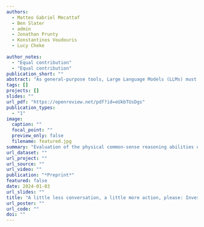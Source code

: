 ```yaml
---
authors:
  - Matteo Gabriel Mecattaf
  - Ben Slater
  - admin
  - Jonathan Prunty
  - Konstantinos Voudouris
  - Lucy Cheke
  
author_notes:
  - "Equal contribution"
  - "Equal contribution"
publication_short: ""
abstract: "As general-purpose tools, Large Language Models (LLMs) must often reason about everyday physical environments. In a question-and-answer capacity, understanding the interactions of physical objects may be necessary to give an appropriate response. Additionally, LLMs are increasingly used as the reasoning engines in agentic systems, designing and controlling their action sequences. The vast majority of research has approached this question using static benchmarks, comprised of text or image-based questions about the physical world. However, these benchmarks do not capture the complexity and nuance of physical processes as they are experienced in real life. Here we advocate for a second, relatively unexplored, approach:~that of `embodying' the LLMs by granting them control of an agent within a 3D environment. We present the first embodied evaluation of physical common-sense reasoning in LLMs using cognitively meaningful evaluation. Our framework allows direct comparison of LLMs with other embodied agents, such as those based on Deep Reinforcement Learning, and human and non-human animals. We employ the Animal-AI (AAI) environment, a simulated 3D \textit{virtual laboratory}, to study physical common-sense reasoning in LLMs. For this, we use the AAI Testbed, a suite of experiments that replicate laboratory studies with non-human animals, to study physical reasoning capabilities ranging from distance estimation, navigation around obstacles, tracking out-of-sight objects, and tool use. We demonstrate that state-of-the-art multi-modal models with no finetuning can complete this style of task, allowing meaningful comparison to the entrants of the 2019 Animal-AI Olympics competition and to human children. Our results show that LLMs cannot yet perform competitively with human children on these tasks. We argue that this approach allows the study of physical reasoning using ecologically valid experiments drawn directly from cognitive science, improving the predictability and reliability of LLMs."
tags: []
projects: []
slides: ""
url_pdf: "https://openreview.net/pdf?id=eUkbTUsDgs"
publication_types:
  - "1"
image:
  caption: ""
  focal_point: ""
  preview_only: false
  filename: featured.jpg
summary: "Evaluation of the physical common-sense reasoning abilities of LLMs (Claude 3.5 Sonnet, GPT-4o, and Gemini 1.5 Pro) by embedding them in a 3D environment (Animal-AI Testbed) and comparing their performance to other agents and human children."
url_dataset: ""
url_project: ""
url_source: ""
url_video: ""
publication: "*Preprint*"
featured: false
date: 2024-01-03
url_slides: ""
title: "A little less conversation, a little more action, please: Investigating the physical common-sense of LLMs in a 3D embodied environment"
url_poster: ""
url_code: ""
doi: ""
---
```

